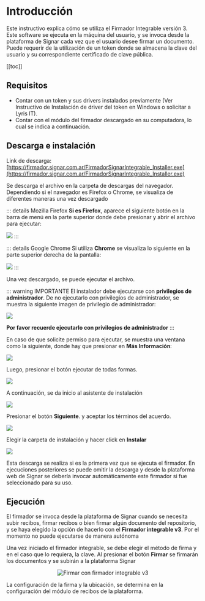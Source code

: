 # Introducción

Este instructivo explica cómo se utiliza el Firmador Integrable versión 3. Este software se ejecuta en la máquina del usuario, y se invoca desde la plataforma de Signar cada vez que el usuario desee firmar un documento. Puede requerir de la utilización de un token donde se almacena la clave del usuario y su correspondiente certificado de clave pública.

[[toc]]


## Requisitos

* Contar con un token y sus drivers instalados previamente (Ver Instructivo de Instalación de driver del token en Windows o solicitar a Lyris IT).
* Contar con el módulo del firmador descargado en su computadora, lo cual se indica a continuación.

## Descarga e instalación

Link de descarga: [https://firmador.signar.com.ar/FirmadorSignarIntegrable_Installer.exe](https://firmador.signar.com.ar/FirmadorSignarIntegrable_Installer.exe)

Se descarga el archivo en la carpeta de descargas del navegador. 
Dependiendo si el navegador es Firefox o Chrome, se visualiza de diferentes maneras una vez descargado

::: details Mozilla Firefox
**Si es Firefox**, aparece el siguiente botón en la barra de menú en la parte superior  donde debe presionar y abrir el archivo para ejecutar:

<img src='/images/firmadorint/firefox.png' />
:::

::: details Google Chrome
Si utiliza **Chrome** se visualiza lo siguiente en la parte superior derecha de la pantalla:

<img src='/images/firmadorint/chrome.png' />
:::

Una vez descargado, se puede ejecutar el archivo.

::: warning IMPORTANTE
El instalador debe ejecutarse con **privilegios de administrador**. De no ejecutarlo con privilegios de administrador, se muestra la siguiente imagen de privilegio de administrador:

<img src='/images/firmador/image22.png' />

**Por favor recuerde ejecutarlo con privilegios de administrador**
:::

En caso de que solicite permiso para ejecutar, se muestra una ventana como la siguiente, donde hay que presionar en **Más Información**:

<img src='/images/firmador/image26.png' />

Luego, presionar el botón ejecutar de todas formas.

<img src='/images/firmadorint/ejecutar_todas_formas.png' />


A continuación, se da inicio al asistente de instalación

<img src='/images/firmadorint/wizard_1.png' />

Presionar el botón **Siguiente**. y aceptar los términos del acuerdo.

<img src='/images/firmadorint/wizard_2.png' />


Elegir la carpeta de instalación y hacer click en **Instalar**

<img src='/images/firmadorint/wizard_3.png' />


Esta descarga se realiza si es la primera vez que se ejecuta el firmador.  En ejecuciones posteriores se puede omitir la descarga y desde la plataforma web de Signar se debería invocar automáticamente este firmador si fue seleccionado para su uso.


## Ejecución

El firmador se invoca desde la plataforma de Signar cuando se necesita subir recibos, firmar recibos o bien firmar algún documento del repositorio, y se haya elegido la opción de hacerlo con el **Firmador integrable v3**. Por el momento no puede ejecutarse de manera autónoma


Una vez iniciado el firmador integrable, se debe elegir el método de firma y en el caso que lo requiera, la clave. 
Al presionar el botón **Firmar** se firmarán los documentos y se subirán a la plataforma Signar

<div align="center">
<img :src="$withBase('/images/v14.6/firmador3_firmar_recibos.png')" alt="Firmar con firmador integrable v3">
</div>

La configuración de la firma y la ubicación, se determina en la configuración del módulo de recibos de la plataforma.
